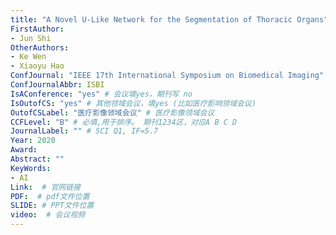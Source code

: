```yaml
---
title: "A Novel U-Like Network for the Segmentation of Thoracic Organs"
FirstAuthor:
- Jun Shi
OtherAuthors:
- Ke Wen
- Xiaoyu Hao
ConfJournal: "IEEE 17th International Symposium on Biomedical Imaging"
ConfJournalAbbr: ISBI
IsAConference: "yes" # 会议填yes，期刊写 no
IsOutofCS: "yes" # 其他领域会议，填yes (比如医疗影响领域会议)
OutofCSLabel: "医疗影像领域会议" # 医疗影像领域会议
CCFLevel: "B" # 必填,用于排序。 期刊1234区，对应A B C D
JournalLabel: "" # SCI Q1, IF=5.7 
Year: 2020
Award: 
Abstract: ""
KeyWords:
- AI
Link:  # 官网链接 
PDF:  # pdf文件位置
SLIDE: # PPT文件位置
video:  # 会议视频
---
```


